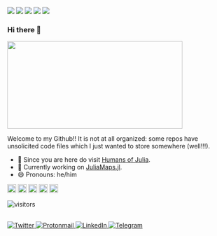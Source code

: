 ![](https://img.shields.io/badge/OS-Parrot-brightgreen?style=plastic&logo=linux)
![](https://img.shields.io/badge/Code-Julia-informational?style=flat&logo=julia&logoColor=white&color=7c5c87)
![](https://img.shields.io/badge/Code-R-blue?style=plastic&logo=R)
![](https://img.shields.io/badge/Code-Python-yellowgreen?style=plastic&logo=python)
![](https://img.shields.io/badge/Editor-VS%20Code-blue?style=plastic&logo=visual-studio)

### Hi there 👋

<img src="https://media.giphy.com/media/dzaUX7CAG0Ihi/giphy.gif" width="400" height="200" />


Welcome to my Github!! It is not at all organized: some repos have unsolicited code files which I just wanted to store somewhere (well!!!). 

- 🔭 Since you are here do visit [Humans of Julia](https://github.com/Humans-of-Julia).
- :monocle_face: Currently working on [JuliaMaps.jl](https://github.com/arubhardwaj/JuliaMaps.jl).
- 😄 Pronouns: he/him



<code><img title="Julia" height="20" src="https://cdn.jsdelivr.net/npm/simple-icons@3.13.0/icons/julia.svg"></code>
<code><img title="R" height="20" src="https://cdn.jsdelivr.net/npm/simple-icons@3.13.0/icons/rstudio.svg"></code>
<code><img title="Python" height="20" src="https://cdn.jsdelivr.net/npm/simple-icons@3.13.0/icons/python.svg"></code>
<code><img title="Git and Github" height="20" src="https://cdn.jsdelivr.net/npm/simple-icons@3.13.0/icons/git.svg"></code>
<code><img title="Linux" height ="20" src="https://cdn.jsdelivr.net/npm/simple-icons@3.13.0/icons/linux.svg"></code>


![visitors](https://visitor-badge.glitch.me/badge?page_id=arubhardwaj/arubhardwaj)


<br>

<a href="https://twitter.com/aruecon">
  <img alt="Twitter" src="https://img.shields.io/badge/Twitter-%231DA1F2.svg?style=for-the-badge&logo=Twitter&logoColor=white"/>
</a>
<a href="mailto:arubhardwaj@protonmail.ch">
  <img alt="Protonmail" src="https://img.shields.io/badge/Email-8B89CC?style=for-the-badge&logo=protonmail&logoColor=white" />
</a>
<a href="https://www.linkedin.com/in/arubhardwaj/">
  <img alt="LinkedIn" src="https://img.shields.io/badge/LinkedIn-%230077B5.svg?style=for-the-badge&logo=linkedin&logoColor=white"/>
</a>
<a href="https://t.me/arubhardwaj">
  <img alt="Telegram" src="https://img.shields.io/badge/Telegram-2CA5E0?style=for-the-badge&logo=telegram&logoColor=white" />
</a>
<br>
<br><br>


<!--
**arubhardwaj/arubhardwaj** is a ✨ _special_ ✨ repository because its `README.md` (this file) appears on your GitHub profile.

